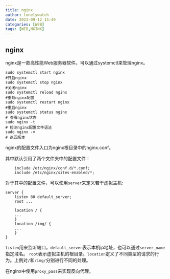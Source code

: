 ```yaml
---
title: nginx
author: lonelywatch
date: 2023-09-12 15:49
categories: [WEB]
tags: [WEB,NGINX]
---
```


## nginx

nginx是一款高性能Web服务器软件。可以通过systemctl来管理nginx。

```shell
sudo systemctl start nginx
#开启nginx
sudo systemctl stop nginx
#关闭nginx
sudo systemctl reload nginx
#重载nginx配置
sudo systemctl restart nginx
#重启nginx
sudo systemctl status nginx
# 查看nginx状态
sudo nginx -t
# 检测nginx配置文件语法
sudo nginx -v
# 返回版本
```

nginx的配置文件入口为nginx根目录中的nginx.conf。

其中默认引用了两个文件夹中的配置文件：

```shell
	include /etc/nginx/conf.d/*.conf;
	include /etc/nginx/sites-enabled/*;
```

对于其中的配置文件，可以使用`server`来定义若干虚拟主机:

```shell
server {
	listen 80 default_server;
	root ...
	
	location / {
	...
	}
	location /img/ {
	...
	}
}
```

`listen`用来监听端口，`default_server`表示本机ip地址，也可以通过`server_name`指定域名。 `root`表示虚拟主机的根目录。`location`定义了不同类型的请求的行为。上例对`/`和`/img/`分别进行不同的处理。

在nginx中使用`proxy_pass`来实现反向代理。